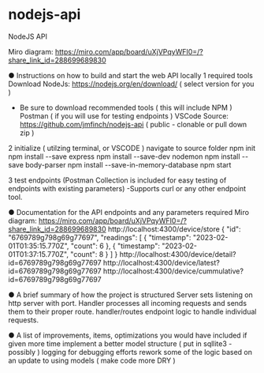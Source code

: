 # nodejs-api
NodeJS API

Miro diagram: https://miro.com/app/board/uXjVPqyWFI0=/?share_link_id=288699689830

● Instructions on how to build and start the web API locally
1 required tools
Download NodeJs: https://nodejs.org/en/download/   ( select version for you )
 - Be sure to download recommended tools ( this will include NPM )
Postman ( if you will use for testing endpoints )
VSCode
Source: https://github.com/jmfinch/nodejs-api ( public - clonable or pull down zip )

2 initialize ( utilzing terminal, or VSCODE )
navigate to source folder 
npm init
npm install --save express
npm install --save-dev nodemon
npm install --save body-parser
npm install --save-in-memory-database
npm start

3 test endpoints (Postman Collection is included for easy testing of endpoints with existing parameters)
 -Supports curl or any other endpoint tool.


● Documentation for the API endpoints and any parameters required
    Miro diagram: https://miro.com/app/board/uXjVPqyWFI0=/?share_link_id=288699689830
    http://localhost:4300/device/store
    {
        "id": "6769789g798g69g77697",
        "readings": [
            {
            "timestamp": "2023-02-01T01:35:15.770Z",
            "count": 6
            },
                {
            "timestamp": "2023-02-01T01:37:15.770Z",
            "count": 8
            }
        ]
    }
    http://localhost:4300/device/detail?id=6769789g798g69g77697
    http://localhost:4300/device/latest?id=6769789g798g69g77697
    http://localhost:4300/device/cummulative?id=6769789g798g69g77697


● A brief summary of how the project is structured
    Server sets listening on http server with port.
    Handler processes all incoming requests and sends them to their proper route.
    handler/routes endpoint logic to handle individual requests.

● A list of improvements, items, optimizations you would have included if given
more time
    implement a better model structure ( put in sqllite3 - possibly )
    logging for debugging efforts
    rework some of the logic based on an update to using models ( make code more DRY )
